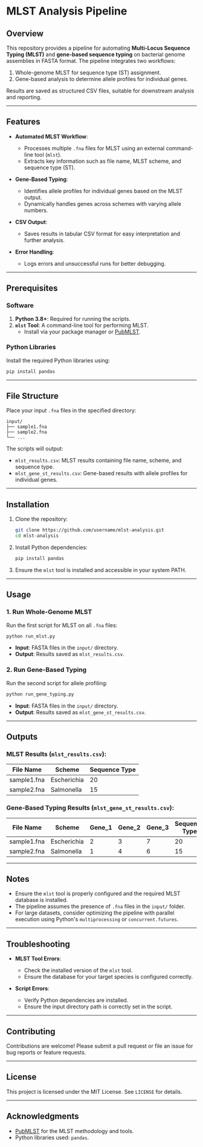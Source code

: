 
# MLST Analysis Pipeline

## Overview

This repository provides a pipeline for automating **Multi-Locus Sequence Typing (MLST)** and **gene-based sequence typing** on bacterial genome assemblies in FASTA format. The pipeline integrates two workflows:
1. Whole-genome MLST for sequence type (ST) assignment.
2. Gene-based analysis to determine allele profiles for individual genes.

Results are saved as structured CSV files, suitable for downstream analysis and reporting.

---

## Features

- **Automated MLST Workflow**:
  - Processes multiple `.fna` files for MLST using an external command-line tool (`mlst`).
  - Extracts key information such as file name, MLST scheme, and sequence type (ST).

- **Gene-Based Typing**:
  - Identifies allele profiles for individual genes based on the MLST output.
  - Dynamically handles genes across schemes with varying allele numbers.

- **CSV Output**:
  - Saves results in tabular CSV format for easy interpretation and further analysis.

- **Error Handling**:
  - Logs errors and unsuccessful runs for better debugging.

---

## Prerequisites

### Software
1. **Python 3.8+**: Required for running the scripts.
2. **`mlst` Tool**: A command-line tool for performing MLST.
   - Install via your package manager or [PubMLST](https://github.com/tseemann/mlst).

### Python Libraries
Install the required Python libraries using:
```bash
pip install pandas
```

---

## File Structure

Place your input `.fna` files in the specified directory:
```
input/
├── sample1.fna
├── sample2.fna
└── ...
```

The scripts will output:
- `mlst_results.csv`: MLST results containing file name, scheme, and sequence type.
- `mlst_gene_st_results.csv`: Gene-based results with allele profiles for individual genes.

---

## Installation

1. Clone the repository:
   ```bash
   git clone https://github.com/username/mlst-analysis.git
   cd mlst-analysis
   ```

2. Install Python dependencies:
   ```bash
   pip install pandas
   ```

3. Ensure the `mlst` tool is installed and accessible in your system PATH.

---

## Usage

### 1. Run Whole-Genome MLST
Run the first script for MLST on all `.fna` files:
```bash
python run_mlst.py
```

- **Input**: FASTA files in the `input/` directory.
- **Output**: Results saved as `mlst_results.csv`.

### 2. Run Gene-Based Typing
Run the second script for allele profiling:
```bash
python run_gene_typing.py
```

- **Input**: FASTA files in the `input/` directory.
- **Output**: Results saved as `mlst_gene_st_results.csv`.

---

## Outputs

### MLST Results (`mlst_results.csv`):
| File Name      | Scheme       | Sequence Type |
|----------------|--------------|---------------|
| sample1.fna    | Escherichia  | 20            |
| sample2.fna    | Salmonella   | 15            |

### Gene-Based Typing Results (`mlst_gene_st_results.csv`):
| File Name      | Scheme       | Gene_1 | Gene_2 | Gene_3 | Sequence Type |
|----------------|--------------|--------|--------|--------|---------------|
| sample1.fna    | Escherichia  | 2      | 3      | 7      | 20            |
| sample2.fna    | Salmonella   | 1      | 4      | 6      | 15            |

---

## Notes

- Ensure the `mlst` tool is properly configured and the required MLST database is installed.
- The pipeline assumes the presence of `.fna` files in the `input/` folder.
- For large datasets, consider optimizing the pipeline with parallel execution using Python's `multiprocessing` or `concurrent.futures`.

---

## Troubleshooting

- **MLST Tool Errors**:
  - Check the installed version of the `mlst` tool.
  - Ensure the database for your target species is configured correctly.

- **Script Errors**:
  - Verify Python dependencies are installed.
  - Ensure the input directory path is correctly set in the script.

---

## Contributing

Contributions are welcome! Please submit a pull request or file an issue for bug reports or feature requests.

---

## License

This project is licensed under the MIT License. See `LICENSE` for details.

---

## Acknowledgments

- [PubMLST](https://pubmlst.org/) for the MLST methodology and tools.
- Python libraries used: `pandas`.

